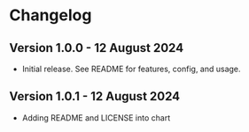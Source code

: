 # Changelog

## Version 1.0.0 - 12 August 2024

- Initial release. See README for features, config, and usage.

## Version 1.0.1 - 12 August 2024

- Adding README and LICENSE into chart
